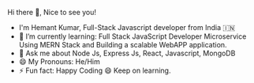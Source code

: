 Hi there 👋, Nice to see you!
- I'm Hemant Kumar, Full-Stack Javascript developer from India 🇮🇳 
- 🌱 I’m currently learning: Full Stack JavaScript Developer Microservice Using MERN Stack and Building a scalable WebAPP application.
- 💬 Ask me about Node Js, Express Js, React, Javascript, MongoDB
- 😄 My Pronouns: He/Him
- ⚡️ Fun fact: Happy Coding 😄 Keep on learning.
